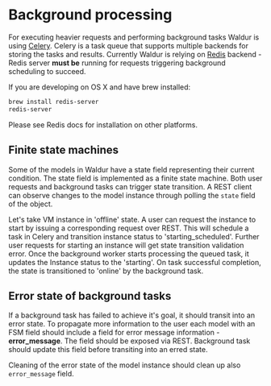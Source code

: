 # Background processing

For executing heavier requests and performing background tasks Waldur is
using [Celery](https://docs.celeryproject.org/en/stable/). Celery is a task queue
that supports multiple backends for storing the tasks and results.
Currently Waldur is relying on [Redis](https://redis.io/) backend - Redis
server **must be** running for requests triggering background scheduling
to succeed.

If you are developing on OS X and have brew installed:

``` bash
brew install redis-server
redis-server
```

Please see Redis docs for installation on other platforms.

## Finite state machines

Some of the models in Waldur have a state field representing their
current condition. The state field is implemented as a finite state
machine. Both user requests and background tasks can trigger state
transition. A REST client can observe changes to the model instance
through polling the `state` field of the object.

Let's take VM instance in 'offline' state. A user can request the
instance to start by issuing a corresponding request over REST. This
will schedule a task in Celery and transition instance status to
'starting_scheduled'. Further user requests for starting an instance
will get state transition validation error. Once the background worker
starts processing the queued task, it updates the Instance status to the
'starting'. On task successful completion, the state is transitioned
to 'online' by the background task.

## Error state of background tasks

If a background task has failed to achieve it's goal, it should transit
into an error state. To propagate more information to the user each
model with an FSM field should include a field for error message
information - **error_message**. The field should be exposed via REST.
Background task should update this field before transiting into an erred
state.

Cleaning of the error state of the model instance should clean up also
`error_message` field.
